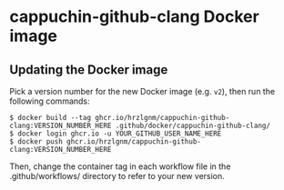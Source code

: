 # cappuchin-github-clang Docker image

## Updating the Docker image

Pick a version number for the new Docker image (e.g. `v2`), then run the
following commands:

    $ docker build --tag ghcr.io/hrzlgnm/cappuchin-github-clang:VERSION_NUMBER_HERE .github/docker/cappuchin-github-clang/
    $ docker login ghcr.io -u YOUR_GITHUB_USER_NAME_HERE
    $ docker push ghcr.io/hrzlgnm/cappuchin-github-clang:VERSION_NUMBER_HERE

Then, change the container tag in each workflow file in the .github/workflows/
directory to refer to your new version.
